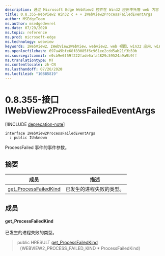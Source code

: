 ```yaml
---
description: 通过 Microsoft Edge WebView2 控件在 Win32 应用中托管 web 内容
title: 0.8.355-WebView2 Win32 c + + IWebView2ProcessFailedEventArgs
author: MSEdgeTeam
ms.author: msedgedevrel
ms.date: 07/20/2020
ms.topic: reference
ms.prod: microsoft-edge
ms.technology: webview
keywords: IWebView2、IWebView2WebView、webview2、web 视图、win32 应用、win32、edge
ms.openlocfilehash: 697a49bfe68f83085f6c961ee2cdd5ab21f3b59b
ms.sourcegitcommit: e0cb9e6f59f222fade6afa4829c59524a9a9b9ff
ms.translationtype: MT
ms.contentlocale: zh-CN
ms.lasthandoff: 07/20/2020
ms.locfileid: "10885819"
---
```

# 0.8.355-接口 IWebView2ProcessFailedEventArgs 

[!INCLUDE [deprecation-note](../../includes/deprecation-note.md)]

```
interface IWebView2ProcessFailedEventArgs
  : public IUnknown
```

ProcessFailed 事件的事件参数。

## 摘要

 成员                        | 描述
--------------------------------|---------------------------------------------
[get_ProcessFailedKind](#get_processfailedkind) | 已发生的进程失败的类型。

## 成员

#### get_ProcessFailedKind 

已发生的进程失败的类型。

> public HRESULT [get_ProcessFailedKind](#get_processfailedkind)（WEBVIEW2_PROCESS_FAILED_KIND * ProcessFailedKind）

